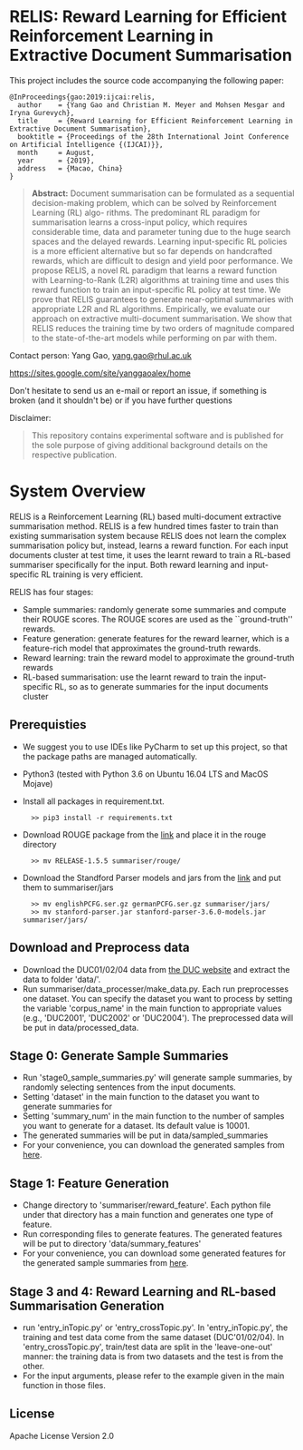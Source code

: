 # RELIS: Reward Learning for Efficient Reinforcement Learning in Extractive Document Summarisation

This project includes the source code accompanying the following paper:

```
@InProceedings{gao:2019:ijcai:relis,
  author    = {Yang Gao and Christian M. Meyer and Mohsen Mesgar and Iryna Gurevych},
  title     = {Reward Learning for Efficient Reinforcement Learning in Extractive Document Summarisation},
  booktitle = {Proceedings of the 28th International Joint Conference on Artificial Intelligence {(IJCAI)}},
  month     = August,
  year      = {2019},
  address   = {Macao, China}
}
```

> **Abstract:** Document summarisation can be formulated as a sequential decision-making problem, which can be solved by Reinforcement Learning (RL) algo- rithms. The predominant RL paradigm for summarisation learns a cross-input policy, which requires considerable time, data and parameter tuning due to the huge search spaces and the delayed rewards. Learning input-specific RL policies is a more efficient alternative but so far depends on handcrafted rewards, which are difficult to design and yield poor performance. We propose RELIS, a novel RL paradigm that learns a reward function with Learning-to-Rank (L2R) algorithms at training time and uses this reward function to train an input-specific RL policy at test time. We prove that RELIS guarantees to generate near-optimal summaries with appropriate L2R and RL algorithms. Empirically, we evaluate our approach on extractive multi-document summarisation. We show that RELIS reduces the training time by two orders of magnitude compared to the state-of-the-art models while performing on par with them.

Contact person: Yang Gao, yang.gao@rhul.ac.uk

https://sites.google.com/site/yanggaoalex/home

Don't hesitate to send us an e-mail or report an issue, if something is broken (and it shouldn't be) or if you have further questions

Disclaimer:
> This repository contains experimental software and is published for the sole purpose of giving additional background details on the respective publication.


# System Overview
RELIS is a Reinforcement Learning (RL) based multi-document extractive summarisation method. RELIS is a few hundred times faster to train than existing summarisation system because RELIS does not learn the complex summarisation policy but, instead, learns a reward function. For each input documents cluster at test time, it uses the learnt reward to train a RL-based summariser specifically for the input. Both reward learning and input-specific RL training is very efficient.  

RELIS has four stages:
* Sample summaries: randomly generate some summaries and compute their ROUGE scores. The ROUGE scores are used as the ``ground-truth'' rewards. 
* Feature generation: generate features for the reward learner, which is a feature-rich model that approximates the ground-truth rewards.
* Reward learning: train the reward model to approximate the ground-truth rewards
* RL-based summarisation: use the learnt reward to train the input-specific RL, so as to generate summaries for the input documents cluster


## Prerequisties
* We suggest you to use IDEs like PyCharm to set up this project, so that the package paths are managed automatically.
* Python3 (tested with Python 3.6 on Ubuntu 16.04 LTS and MacOS Mojave)
* Install all packages in requirement.txt.

        >> pip3 install -r requirements.txt

* Download ROUGE package from the [link](https://www.isi.edu/licensed-sw/see/rouge/) and place it in the rouge directory

        >> mv RELEASE-1.5.5 summariser/rouge/

* Download the Standford Parser models and jars from the [link](https://nlp.stanford.edu/software/lex-parser.shtml)
and put them to summariser/jars

		>> mv englishPCFG.ser.gz germanPCFG.ser.gz summariser/jars/
		>> mv stanford-parser.jar stanford-parser-3.6.0-models.jar summariser/jars/


## Download and Preprocess data
* Download the DUC01/02/04 data from [the DUC website](https://duc.nist.gov/data.html) and extract the data to folder 'data/'.
* Run summariser/data_processer/make_data.py. Each run preprocesses one dataset. You can specify the dataset you want to process by setting the variable 'corpus_name' in the main function to appropriate values (e.g., 'DUC2001', 'DUC2002' or 'DUC2004'). The preprocessed data will be put in data/processed_data.

## Stage 0: Generate Sample Summaries
* Run 'stage0_sample_summaries.py' will generate sample summaries, by randomly selecting sentences from the input documents.
* Setting 'dataset' in the main function to the dataset you want to generate summaries for
* Setting 'summary_num' in the main function to the number of samples you want to generate for a dataset. Its default value is 10001.
* The generated summaries will be put in data/sampled_summaries
* For your convenience, you can download the generated samples from [here](https://drive.google.com/file/d/193isvjBZ4gukYp6AazzTWb6iAM4qd-_0/view?usp=sharing). 


## Stage 1: Feature Generation 
* Change directory to 'summariser/reward_feature'. Each python file under that directory has a main function and generates one type of feature.
* Run corresponding files to generate features. The generated features will be put to directory 'data/summary_features'
* For your convenience, you can download some generated features for the generated sample summaries from [here](https://drive.google.com/file/d/13_8RXwZv3b0d16DfetObEQWuFdisX4lk/view?usp=sharing).

## Stage 3 and 4: Reward Learning and RL-based Summarisation Generation 
* run 'entry_inTopic.py' or 'entry_crossTopic.py'. In 'entry_inTopic.py', the training and test data come from the same dataset (DUC'01/02/04). In 'entry_crossTopic.py', train/test data are split in the 'leave-one-out' manner: the training data is from two datasets and the test is from the other. 
* For the input arguments, please refer to the example given in the main function in those files. 

## License
Apache License Version 2.0


